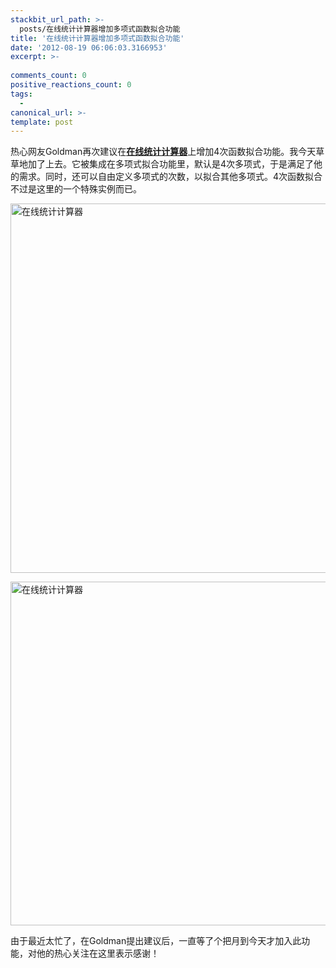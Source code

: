 ```yaml
---
stackbit_url_path: >-
  posts/在线统计计算器增加多项式函数拟合功能
title: '在线统计计算器增加多项式函数拟合功能'
date: '2012-08-19 06:06:03.3166953'
excerpt: >-
  
comments_count: 0
positive_reactions_count: 0
tags: 
  - 
canonical_url: >-
template: post
---
```

<p>热心网友Goldman再次建议在<a href="http://zizhujy.com/Ploter"><strong>在线统计计算器</strong></a>上增加4次函数拟合功能。我今天草草地加了上去。它被集成在多项式拟合功能里，默认是4次多项式，于是满足了他的需求。同时，还可以自由定义多项式的次数，以拟合其他多项式。4次函数拟合不过是这里的一个特殊实例而已。</p>  <p><a href="http://zizhujy.com/Ploter"><img style="background-image: none; border-right-width: 0px; padding-left: 0px; padding-right: 0px; display: inline; border-top-width: 0px; border-bottom-width: 0px; border-left-width: 0px; padding-top: 0px" title="在线统计计算器" border="0" alt="在线统计计算器" src="http://zizhujy.com/blog/image.axd?picture=image_603.png" width="534" height="591" /></a></p>  <p><a href="http://zizhujy.com/Ploter"><img style="background-image: none; border-right-width: 0px; padding-left: 0px; padding-right: 0px; display: inline; border-top-width: 0px; border-bottom-width: 0px; border-left-width: 0px; padding-top: 0px" title="在线统计计算器" border="0" alt="在线统计计算器" src="http://zizhujy.com/blog/image.axd?picture=image_604.png" width="534" height="550" /></a></p>  <p>由于最近太忙了，在Goldman提出建议后，一直等了个把月到今天才加入此功能，对他的热心关注在这里表示感谢！</p>